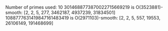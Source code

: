 Number of primes used: 10
3014688773870022715669219 is O(3523881)-smooth:
	 [2, 2, 5, 277, 3462187, 4937239, 31834501]
1088777631419847161483419 is O(2971103)-smooth:
	 [2, 2, 5, 557, 19553, 26106149, 191468699]

